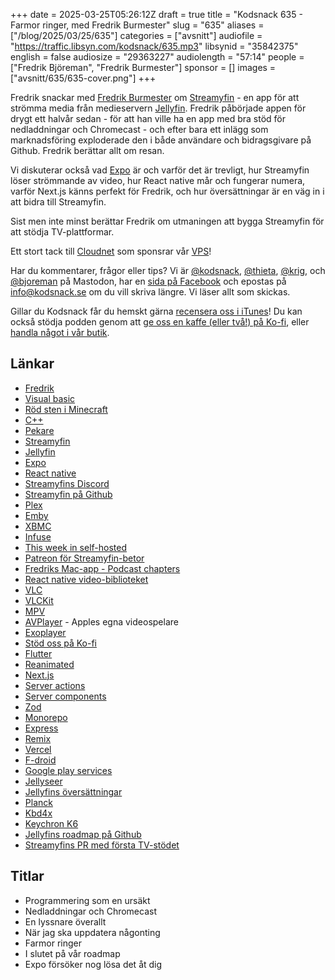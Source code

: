 +++
date = 2025-03-25T05:26:12Z
draft = true
title = "Kodsnack 635 - Farmor ringer, med Fredrik Burmester"
slug = "635"
aliases = ["/blog/2025/03/25/635"]
categories = ["avsnitt"]
audiofile = "https://traffic.libsyn.com/kodsnack/635.mp3"
libsynid = "35842375"
english = false
audiosize = "29363227"
audiolength = "57:14"
people = ["Fredrik Björeman", "Fredrik Burmester"]
sponsor = []
images = ["avsnitt/635/635-cover.png"]
+++

Fredrik snackar med [Fredrik Burmester](https://fredrikburmester.com/) om [Streamyfin](https://streamyfin.app/) - en app för att strömma media från medieservern [Jellyfin](https://jellyfin.org/). Fredrik påbörjade appen för drygt ett halvår sedan - för att han ville ha en app med bra stöd för nedladdningar och Chromecast - och efter bara ett inlägg som marknadsföring exploderade den i både användare och bidragsgivare på Github. Fredrik berättar allt om resan.

Vi diskuterar också vad [Expo](https://expo.dev/) är och varför det är trevligt, hur Streamyfin löser strömmande av video, hur React native mår och fungerar numera, varför Next.js känns perfekt för Fredrik, och hur översättningar är en väg in i att bidra till Streamyfin.

Sist men inte minst berättar Fredrik om utmaningen att bygga Streamyfin för att stödja TV-plattformar.

Ett stort tack till [Cloudnet](https://www.cloudnet.se) som sponsrar vår [VPS](https://en.wikipedia.org/wiki/Virtual_private_server)!

Har du kommentarer, frågor eller tips? Vi är [@kodsnack](https://social.podsnack.se/@kodsnack), [@thieta](https://6510.nu/@thieta), [@krig](https://6510.nu/@krig), och [@bjoreman](https://toot.cafe/@bjoreman) på Mastodon, har en [sida på Facebook](https://www.facebook.com/) och epostas på [info@kodsnack.se](mailto:info@kodsnack.se) om du vill skriva längre. Vi läser allt som skickas.

Gillar du Kodsnack får du hemskt gärna [recensera oss i iTunes](https://itunes.apple.com/se/podcast/kodsnack/id561631498?l=en)! Du kan också stödja podden genom att <a href="https://ko-fi.com/kodsnack" rel="payment">ge oss en kaffe (eller två!) på Ko-fi</a>, eller [handla något i vår butik](https://shop.spreadshirt.se/kodsnack/).

## Länkar
* [Fredrik](https://fredrikburmester.com/)
* [Visual basic](https://en.wikipedia.org/wiki/Visual_Basic_%28classic%29)
* [Röd sten i Minecraft](https://minecraft.fandom.com/wiki/Redstone_Dust)
* [C++](https://en.wikipedia.org/wiki/C%2B%2B)
* [Pekare](https://en.wikipedia.org/wiki/Pointer_%28computer_programming%29)
* [Streamyfin](https://streamyfin.app/)
* [Jellyfin](https://jellyfin.org/)
* [Expo](https://expo.dev/)
* [React native](https://en.wikipedia.org/wiki/React_Native)
* [Streamyfins Discord](https://discord.gg/aJvAYeycyY)
* [Streamyfin på Github](https://github.com/streamyfin/streamyfin)
* [Plex](https://en.wikipedia.org/wiki/Plex)
* [Emby](https://emby.media/)
* [XBMC](https://en.wikipedia.org/wiki/Kodi_%28software%29)
* [Infuse](https://firecore.com/infuse)
* [This week in self-hosted](https://selfh.st/newsletter/)
* [Patreon för Streamyfin-betor](https://www.patreon.com/streamyfin)
* [Fredriks Mac-app - Podcast chapters](https://chaptersapp.com/)
* [React native video-biblioteket](https://docs.thewidlarzgroup.com/react-native-video/)
* [VLC](https://www.videolan.org/vlc/)
* [VLCKit](https://wiki.videolan.org/VLCKit/)
* [MPV](https://mpv.io/)
* [AVPlayer](https://developer.apple.com/documentation/avfoundation/avplayer) - Apples egna videospelare
* [Exoplayer](https://github.com/androidx/media)
* [Stöd oss på Ko-fi](https://ko-fi.com/kodsnack)
* [Flutter](https://flutter.dev/)
* [Reanimated](https://docs.swmansion.com/react-native-reanimated/)
* [Next.js](https://nextjs.org/)
* [Server actions](https://react.dev/reference/rsc/server-functions#server-functions-with-actions)
* [Server components](https://react.dev/reference/rsc/server-components)
* [Zod](https://zod.dev/)
* [Monorepo](https://en.wikipedia.org/wiki/Monorepo)
* [Express](https://expressjs.com/)
* [Remix](https://remix.run/)
* [Vercel](https://en.wikipedia.org/wiki/Vercel)
* [F-droid](https://en.wikipedia.org/wiki/F-Droid)
* [Google play services](https://en.wikipedia.org/wiki/Google_Play_Services)
* [Jellyseer](https://github.com/Fallenbagel/jellyseerr)
* [Jellyfins översättningar](https://crowdin.com/project/streamyfin)
* [Planck](https://olkb.com/collections/planck)
* [Kbd4x](https://www.bjoreman.com/thoughts/keymapping.html)
* [Keychron K6](https://www.keychron.com/products/keychron-k6-wireless-mechanical-keyboard?srsltid=AfmBOoodiQa0mx_9XeEAK7E2kkQLpZ6F1dHcp1D6-ZEOnkmmnAgom2VB)
* [Jellyfins roadmap på Github](https://github.com/users/fredrikburmester/projects/5)
* [Streamyfins PR med första TV-stödet](https://github.com/streamyfin/streamyfin/pull/374/files)

## Titlar
* Programmering som en ursäkt
* Nedladdningar och Chromecast
* En lyssnare överallt
* När jag ska uppdatera någonting
* Farmor ringer
* I slutet på vår roadmap
* Expo försöker nog lösa det åt dig